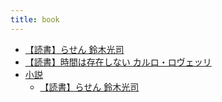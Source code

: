 ```yaml
---
title: book
---
```



- [【読書】らせん 鈴木光司](/d/2021/09/12/【読書】らせん_鈴木光司.md)
- [【読書】時間は存在しない カルロ・ロヴェッリ](/d/2021/12/16/【読書】時間は存在しない_カルロ・ロヴェッリ.md)
- [小説](/n/c/book/book/小説/index.md)
    - [【読書】らせん 鈴木光司](/d/2021/09/12/【読書】らせん_鈴木光司.md)




